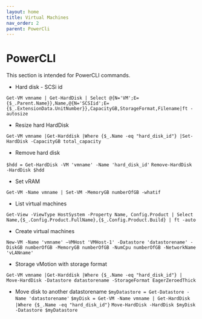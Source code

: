 ```yaml
---
layout: home
title: Virtual Machines
nav_order: 2
parent: PowerCli
---
```


PowerCLI
=======

This section is intended for PowerCLI commands.

- Hard disk - SCSi id

`Get-VM vmname | Get-HardDisk | Select @{N='VM';E={$_.Parent.Name}},Name,@{N='SCSIid';E={$_.ExtensionData.UnitNumber}},CapacityGB,StorageFormat,Filename|ft -autosize`

- Resize hard HardDisk

`Get-VM vmname |Get-Harddisk |Where {$_.Name -eq "hard_disk_id"} |Set-HardDisk -CapacityGB total_capacity`

- Remove hard disk

`$hdd = Get-HardDisk -VM 'vmname' -Name 'hard_disk_id'`
`Remove-HardDisk -HardDisk $hdd`

- Set vRAM

`Get-VM -Name vmname | Set-VM -MemoryGB numberOfGB -whatif`

- List virtual machines

`Get-View -ViewType HostSystem -Property Name, Config.Product | Select Name,{$_.Config.Product.FullName},{$_.Config.Product.Build} | ft -auto`

- Create virtual machines

`New-VM -Name 'vmname' –VMHost 'VMHost-1' -Datastore 'datastorename' -DiskGB numberOfGB -MemoryGB numberOfGB -NumCpu numberOfGB -NetworkName 'vLANname'`

- Storage vMotion with storage format

`Get-VM vmname |Get-Harddisk |Where {$_.Name -eq "hard_disk_id"} | Move-HardDisk -Datastore datastorename -StorageFormat EagerZeroedThick`

- Move disk to another datastorename
`$myDatastore = Get-Datastore -Name 'datastorename'`
`$myDisk = Get-VM -Name vmname | Get-HardDisk |Where {$_.Name -eq "hard_disk_id"}`
`Move-HardDisk -HardDisk $myDisk -Datastore $myDatastore`

